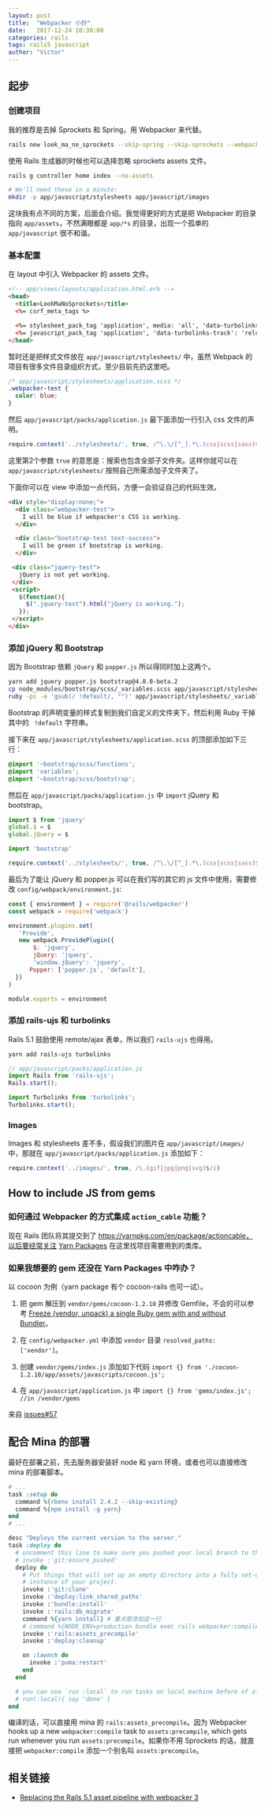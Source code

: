 ```yaml
---
layout: post
title:  "Webpacker 小抄"
date:   2017-12-24 10:30:00
categories: rails
tags: rails5 javascript
author: "Victor"
---
```


## 起步

### 创建项目

我的推荐是去掉 Sprockets 和 Spring，用 Webpacker 来代替。

```bash
rails new look_ma_no_sprockets --skip-spring --skip-sprockets --webpack
```

使用 Rails 生成器的时候也可以选择忽略 sprockets assets 文件。

```bash
rails g controller home index --no-assets

# We'll need these in a minute:
mkdir -p app/javascript/stylesheets app/javascript/images
```

这块我有点不同的方案，后面会介绍。我觉得更好的方式是把 Webpacker 的目录指向 `app/assets`，不然满眼都是 `app/*s` 的目录，出现一个孤单的 `app/javascript` 很不和谐。

### 基本配置

在 layout 中引入 Webpacker 的 assets 文件。

```html
<!-- app/views/layouts/application.html.erb -->
<head>
  <title>LookMaNoSprockets</title>
  <%= csrf_meta_tags %>

  <%= stylesheet_pack_tag 'application', media: 'all', 'data-turbolinks-track': 'reload' %>
  <%= javascript_pack_tag 'application', 'data-turbolinks-track': 'reload' %>
</head>
```

暂时还是把样式文件放在 `app/javascript/stylesheets/` 中，虽然 Webpack 的项目有很多文件目录组织方式，至少目前先扔这里吧。

```css
/* app/javascript/stylesheets/application.scss */
.webpacker-test {
  color: blue;
}
```

然后 `app/javascript/packs/application.js` 最下面添加一行引入 css 文件的声明。

```javascript
require.context('../stylesheets/', true, /^\.\/[^_].*\.(css|scss|sass)$/i)
```

这里第2个参数 `true` 的意思是：搜索也包含全部子文件夹。这样你就可以在 `app/javascript/stylesheets/` 按照自己所需添加子文件夹了。

下面你可以在 view 中添加一点代码，方便一会验证自己的代码生效。

```html
<div style="display:none;">
  <div class="webpacker-test">
    I will be blue if webpacker's CSS is working.
  </div>

  <div class="bootstrap-test text-success">
    I will be green if bootstrap is working.
  </div>

 <div class="jquery-test">
   jQuery is not yet working.
 </div>
 <script>
   $(function(){
     $(".jquery-test").html("jQuery is working.");
   });
 </script>
</div>
```

### 添加 jQuery 和 Bootstrap

因为 Bootstrap 依赖 `jQuery` 和 `popper.js` 所以得同时加上这两个。

```bash
yarn add jquery popper.js bootstrap@4.0.0-beta.2
cp node_modules/bootstrap/scss/_variables.scss app/javascript/stylesheets/
ruby -pi -e 'gsub(/ !default/, "")' app/javascript/stylesheets/_variables.scss
```

Bootstrap 的声明变量的样式复制到我们自定义的文件夹下，然后利用 Ruby 干掉其中的 ` !default` 字符串。

接下来在 `app/javascript/stylesheets/application.scss` 的顶部添加如下三行：

```css
@import '~bootstrap/scss/functions';
@import 'variables';
@import '~bootstrap/scss/bootstrap';
```

然后在 `app/javascript/packs/application.js` 中 `import` jQuery 和 bootstrap。

```javascript
import $ from 'jquery'
global.$ = $
global.jQuery = $

import 'bootstrap'

require.context('../stylesheets/', true, /^\.\/[^_].*\.(css|scss|sass)$/i)
```

最后为了能让 jQuery 和 popper.js 可以在我们写的其它的 js 文件中使用，需要修改 `config/webpack/environment.js`:

```javascript
const { environment } = require('@rails/webpacker')
const webpack = require('webpack')

environment.plugins.set(
   'Provide',
   new webpack.ProvidePlugin({
       $: 'jquery',
       jQuery: 'jquery',
       'window.jQuery': 'jquery',
      Popper: ['popper.js', 'default'],
  })
)

module.exports = environment
```

### 添加 rails-ujs 和 turbolinks

Rails 5.1 鼓励使用 remote/ajax 表单，所以我们 `rails-ujs` 也得用。

```bash
yarn add rails-ujs turbolinks
```

```javascript
// app/javascript/packs/application.js
import Rails from 'rails-ujs';
Rails.start();

import Turbolinks from 'turbolinks';
Turbolinks.start();
```

### Images

Images 和 stylesheets 差不多，假设我们的图片在 `app/javascript/images/` 中，那就在 `app/javascript/packs/application.js` 添加如下：

```javascript
require.context('../images/', true, /\.(gif|jpg|png|svg)$/i)
```



## How to include JS from gems

### 如何通过 Webpacker 的方式集成 `action_cable` 功能？

现在 Rails 团队将其提交到了 https://yarnpkg.com/en/package/actioncable，以后要经常关注 [Yarn Packages]( https://yarnpkg.com/en/packages) 在这里找项目需要用到的类库。

### 如果我想要的 gem 还没在 Yarn Packages 中咋办？

以 cocoon 为例（yarn package 有个 cocoon-rails 也可一试）。

1. 把 gem 解压到 `vendor/gems/cocoon-1.2.10` 并修改 Gemfile，不会的可以参考 [Freeze (vendor, unpack) a single Ruby gem with and without Bundler](https://makandracards.com/makandra/538-freeze-vendor-unpack-a-single-ruby-gem-with-and-without-bundler)。

2. 在 `config/webpacker.yml` 中添加 `vendor` 目录 `resolved_paths: ['vendor']`。

3. 创建 `vendor/gems/index.js` 添加如下代码 `import {} from './cocoon-1.2.10/app/assets/javascripts/cocoon.js';`

4. 在 `app/javascript/application.js` 中 `import {} from 'gems/index.js'; //in /vendor/gems`

来自 [issues#57](https://github.com/rails/webpacker/issues/57)


## 配合 Mina 的部署

最好在部署之前，先去服务器安装好 node 和 yarn 环境，或者也可以直接修改 mina 的部署脚本。

```ruby
# ...
task :setup do
  command %{rbenv install 2.4.2 --skip-existing}
  command %{npm install -g yarn}
end
# ...

desc "Deploys the current version to the server."
task :deploy do
  # uncomment this line to make sure you pushed your local branch to the remote origin
  # invoke :'git:ensure_pushed'
  deploy do
    # Put things that will set up an empty directory into a fully set-up
    # instance of your project.
    invoke :'git:clone'
    invoke :'deploy:link_shared_paths'
    invoke :'bundle:install'
    invoke :'rails:db_migrate'
    command %{yarn install} # 重点是添加这一行
    # command %{NODE_ENV=production bundle exec rails webpacker:compile}
    invoke :'rails:assets_precompile'
    invoke :'deploy:cleanup'

    on :launch do
      invoke :'puma:restart'
    end
  end

  # you can use `run :local` to run tasks on local machine before of after the deploy scripts
  # run(:local){ say 'done' }
end
```

编译的话，可以直接用 mina 的 `rails:assets_precompile`。因为 Webpacker hooks up a new `webpacker:compile` task to `assets:precompile`, which gets run whenever you run `assets:precompile`。如果你不用 Sprockets 的话，就直接把 `webpacker:compile` 添加一个别名叫 `assets:precompile`。

## 相关链接

* [Replacing the Rails 5.1 asset pipeline with webpacker 3](https://iprog.com/posting/2017/11/replacing-rails-51-asset-pipeline-with-webpacker-3)
